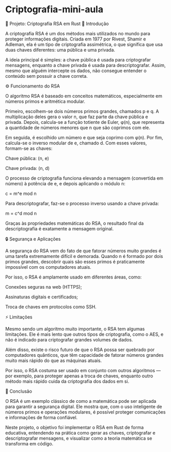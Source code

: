 # Criptografia-mini-aula
🔐 Projeto: Criptografia RSA em Rust
🧠 Introdução

A criptografia RSA é um dos métodos mais utilizados no mundo para proteger informações digitais. Criada em 1977 por Rivest, Shamir e Adleman, ela é um tipo de criptografia assimétrica, o que significa que usa duas chaves diferentes: uma pública e uma privada.

A ideia principal é simples: a chave pública é usada para criptografar mensagens, enquanto a chave privada é usada para descriptografar. Assim, mesmo que alguém intercepte os dados, não consegue entender o conteúdo sem possuir a chave correta.

⚙️ Funcionamento do RSA

O algoritmo RSA é baseado em conceitos matemáticos, especialmente em números primos e aritmética modular.

Primeiro, escolhem-se dois números primos grandes, chamados p e q. A multiplicação deles gera o valor n, que faz parte da chave pública e privada. Depois, calcula-se a função totiente de Euler, φ(n), que representa a quantidade de números menores que n que são coprimos com ele.

Em seguida, é escolhido um número e que seja coprimo com φ(n). Por fim, calcula-se o inverso modular de e, chamado d. Com esses valores, formam-se as chaves:

Chave pública: (n, e)

Chave privada: (n, d)

O processo de criptografia funciona elevando a mensagem (convertida em número) à potência de e, e depois aplicando o módulo n:

c = m^e mod n

Para descriptografar, faz-se o processo inverso usando a chave privada:

m = c^d mod n

Graças às propriedades matemáticas do RSA, o resultado final da descriptografia é exatamente a mensagem original.

🔒 Segurança e Aplicações

A segurança do RSA vem do fato de que fatorar números muito grandes é uma tarefa extremamente difícil e demorada. Quando n é formado por dois primos grandes, descobrir quais são esses primos é praticamente impossível com os computadores atuais.

Por isso, o RSA é amplamente usado em diferentes áreas, como:

Conexões seguras na web (HTTPS);

Assinaturas digitais e certificados;

Troca de chaves em protocolos como SSH.

⚡ Limitações

Mesmo sendo um algoritmo muito importante, o RSA tem algumas limitações. Ele é mais lento que outros tipos de criptografia, como o AES, e não é indicado para criptografar grandes volumes de dados.

Além disso, existe o risco futuro de que o RSA possa ser quebrado por computadores quânticos, que têm capacidade de fatorar números grandes muito mais rápido do que as máquinas atuais.

Por isso, o RSA costuma ser usado em conjunto com outros algoritmos — por exemplo, para proteger apenas a troca de chaves, enquanto outro método mais rápido cuida da criptografia dos dados em si.

🧩 Conclusão

O RSA é um exemplo clássico de como a matemática pode ser aplicada para garantir a segurança digital. Ele mostra que, com o uso inteligente de números primos e operações modulares, é possível proteger comunicações e informações de forma confiável.

Neste projeto, o objetivo foi implementar o RSA em Rust de forma educativa, entendendo na prática como gerar as chaves, criptografar e descriptografar mensagens, e visualizar como a teoria matemática se transforma em código.
